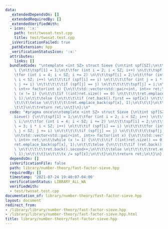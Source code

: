 ```yaml
---
data:
  _extendedDependsOn: []
  _extendedRequiredBy: []
  _extendedVerifiedWith:
  - icon: ':x:'
    path: test/twosat.test.cpp
    title: test/twosat.test.cpp
  _isVerificationFailed: true
  _pathExtension: hpp
  _verificationStatusIcon: ':x:'
  attributes:
    links: []
  bundledCode: "\ntemplate <int SZ> struct Sieve {\n\tint spf[SZ];\n\t\n\tSieve()\
    \ {\n\t\tspf[1] = 1;\n\t\tfor (int i = 2; i < SZ; i++) \n\t\t\tspf[i] = i;\n\t\
    \tfor (int i = 4; i < SZ; i += 2) \n\t\t\tspf[i] = 2;\n\t\tfor (int i = 3; i *\
    \ i < SZ; i++) \n\t\t\tif (spf[i] == i) \n\t\t\t\tfor (int j = i * i; j < SZ;\
    \ j += i) \n\t\t\t\t\tif (spf[j] == j) \n\t\t\t\t\t\tspf[j] = i;\n\t}\n\n\tstd::vector<std::pair<int,\
    \ int>> factor(int x) {\n\t\tstd::vector<std::pair<int, int>> ret;\n\t\twhile\
    \ (x != 1) {\n\t\t\tif ((int)ret.size() == 0) \n\t\t\t\tret.emplace_back(spf[x],\
    \ 1);\n\t\t\telse {\n\t\t\t\tif (ret.back().first == spf[x]) \n\t\t\t\t\tret.back().second++;\n\
    \t\t\t\telse \n\t\t\t\t\tret.emplace_back(spf[x], 1);\n\t\t\t}\n\t\t\tx /= spf[x];\n\
    \t\t}\n\t\treturn ret;\n\t}\n};\n"
  code: "#pragma once\n\ntemplate <int SZ> struct Sieve {\n\tint spf[SZ];\n\t\n\t\
    Sieve() {\n\t\tspf[1] = 1;\n\t\tfor (int i = 2; i < SZ; i++) \n\t\t\tspf[i] =\
    \ i;\n\t\tfor (int i = 4; i < SZ; i += 2) \n\t\t\tspf[i] = 2;\n\t\tfor (int i\
    \ = 3; i * i < SZ; i++) \n\t\t\tif (spf[i] == i) \n\t\t\t\tfor (int j = i * i;\
    \ j < SZ; j += i) \n\t\t\t\t\tif (spf[j] == j) \n\t\t\t\t\t\tspf[j] = i;\n\t}\n\
    \n\tstd::vector<std::pair<int, int>> factor(int x) {\n\t\tstd::vector<std::pair<int,\
    \ int>> ret;\n\t\twhile (x != 1) {\n\t\t\tif ((int)ret.size() == 0) \n\t\t\t\t\
    ret.emplace_back(spf[x], 1);\n\t\t\telse {\n\t\t\t\tif (ret.back().first == spf[x])\
    \ \n\t\t\t\t\tret.back().second++;\n\t\t\t\telse \n\t\t\t\t\tret.emplace_back(spf[x],\
    \ 1);\n\t\t\t}\n\t\t\tx /= spf[x];\n\t\t}\n\t\treturn ret;\n\t}\n};\n"
  dependsOn: []
  isVerificationFile: false
  path: library/number-theory/fast-factor-sieve.hpp
  requiredBy: []
  timestamp: '2021-07-24 19:40:07-04:00'
  verificationStatus: LIBRARY_ALL_WA
  verifiedWith:
  - test/twosat.test.cpp
documentation_of: library/number-theory/fast-factor-sieve.hpp
layout: document
redirect_from:
- /library/library/number-theory/fast-factor-sieve.hpp
- /library/library/number-theory/fast-factor-sieve.hpp.html
title: library/number-theory/fast-factor-sieve.hpp
---
```

